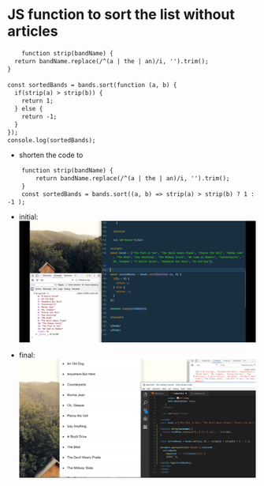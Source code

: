 # JS function to sort the list without articles

```
    function strip(bandName) {
  return bandName.replace(/^(a | the | an)/i, '').trim();
}

const sortedBands = bands.sort(function (a, b) {
  if(strip(a) > strip(b)) { 
    return 1;
  } else {
    return -1;
  }
});
console.log(sortedBands);
```
* shorten the code to
```
    function strip(bandName) {
        return bandName.replace(/^(a | the | an)/i, '').trim();
    }
    const sortedBands = bands.sort((a, b) => strip(a) > strip(b) ? 1 : -1 );
```

* initial:
![alt-text](images/first.png)


* final:
![alt-text](images/second.png)